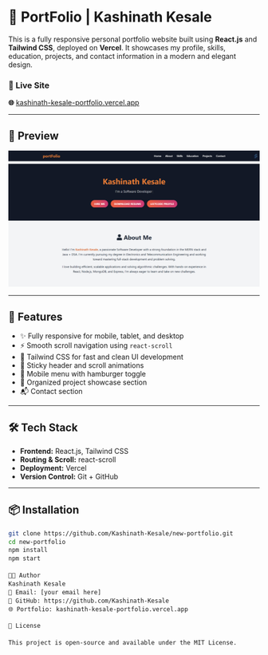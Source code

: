 # 💼 PortFolio | Kashinath Kesale

This is a fully responsive personal portfolio website built using **React.js** and **Tailwind CSS**, deployed on **Vercel**. It showcases my profile, skills, education, projects, and contact information in a modern and elegant design.

### 🔗 Live Site  
**🌐** [kashinath-kesale-portfolio.vercel.app](https://kashinath-kesale-portfolio.vercel.app)

---

## 📸 Preview

![Portfolio Preview](public/preview.png) <!-- Optional: Replace with your own image path -->

---

## 🚀 Features

- ✨ Fully responsive for mobile, tablet, and desktop
- ⚡ Smooth scroll navigation using `react-scroll`
- 🎨 Tailwind CSS for fast and clean UI development
- 🔄 Sticky header and scroll animations
- 📱 Mobile menu with hamburger toggle
- 📁 Organized project showcase section
- 📬 Contact section

---

## 🛠️ Tech Stack

- **Frontend:** React.js, Tailwind CSS
- **Routing & Scroll:** react-scroll
- **Deployment:** Vercel
- **Version Control:** Git + GitHub

---


## 📦 Installation

```bash
git clone https://github.com/Kashinath-Kesale/new-portfolio.git
cd new-portfolio
npm install
npm start

🧑‍💻 Author
Kashinath Kesale
📧 Email: [your email here]
🔗 GitHub: https://github.com/Kashinath-Kesale
🌐 Portfolio: kashinath-kesale-portfolio.vercel.app

📜 License

This project is open-source and available under the MIT License.





